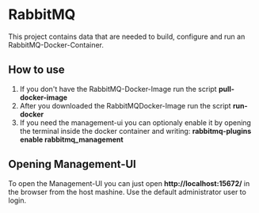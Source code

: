 # RabbitMQ
This project contains data that are needed to build, configure and run an RabbitMQ-Docker-Container.

## How to use
1. If you don't have the RabbitMQ-Docker-Image run the script **pull-docker-image**
2. After you downloaded the RabbitMQDocker-Image run the script **run-docker**
3. If you need the management-ui you can optionaly enable it by opening the terminal inside the docker container and writing: 
**rabbitmq-plugins enable rabbitmq_management**

## Opening Management-UI
To open the Management-UI you can just open **http://localhost:15672/** in the browser from the host mashine. Use the default administrator user to login.
